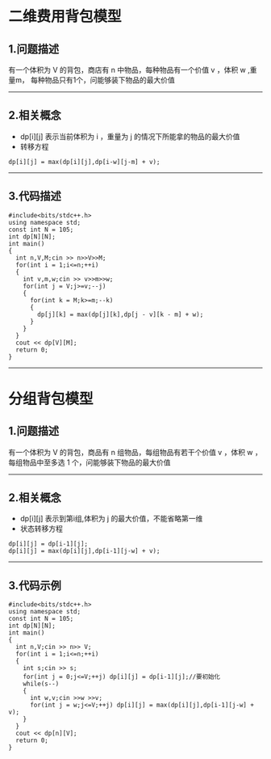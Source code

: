 # 二维费用背包模型

## 1.问题描述
有一个体积为 V 的背包，商店有 n 中物品，每种物品有一个价值 v ，体积 w ,重量m，
每种物品只有1个，问能够装下物品的最大价值

***

## 2.相关概念
+ dp[i][j] 表示当前体积为 i ，重量为 j 的情况下所能拿的物品的最大价值
+ 转移方程
```
dp[i][j] = max(dp[i][j],dp[i-w][j-m] + v);
```

***
## 3.代码描述
```
#include<bits/stdc++.h>
using namespace std;
const int N = 105;
int dp[N][N];
int main()
{
  int n,V,M;cin >> n>>V>>M;
  for(int i = 1;i<=n;++i)
  {
    int v,m,w;cin >> v>>m>>w;
    for(int j = V;j>=v;--j)
    {
      for(int k = M;k>=m;--k)
      {
        dp[j][k] = max(dp[j][k],dp[j - v][k - m] + w);
      }
    }
  }
  cout << dp[V][M];
  return 0;
}
```

***

# 分组背包模型

## 1.问题描述
有一个体积为 V 的背包，商品有 n 组物品，每组物品有若干个价值 v ，体积 w ，
每组物品中至多选 1 个，问能够装下物品的最大价值

***

## 2.相关概念
+ dp[i][j] 表示到第i组,体积为 j 的最大价值，不能省略第一维
+ 状态转移方程
```
dp[i][j] = dp[i-1][j];
dp[i][j] = max(dp[i][j],dp[i-1][j-w] + v);
```

***

## 3.代码示例
```
#include<bits/stdc++.h>
using namespace std;
const int N = 105;
int dp[N][N];
int main()
{
  int n,V;cin >> n>> V;
  for(int i = 1;i<=n;++i)
  {
    int s;cin >> s;
    for(int j = 0;j<=V;++j) dp[i][j] = dp[i-1][j];//要初始化
    while(s--)
    {
      int w,v;cin >>w >>v;
      for(int j = w;j<=V;++j) dp[i][j] = max(dp[i][j],dp[i-1][j-w] + v);
    }
  }
  cout << dp[n][V];
  return 0;
}
```
